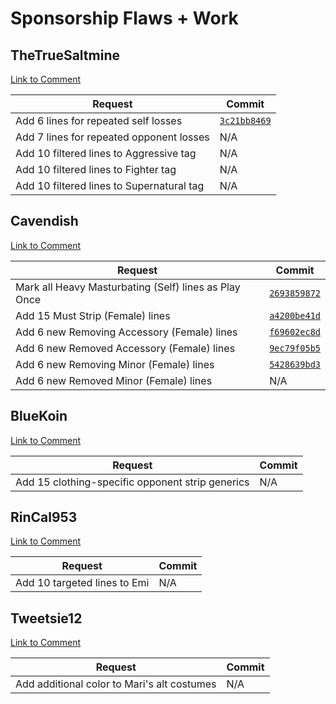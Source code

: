 # Sponsorship Flaws + Work

## TheTrueSaltmine

[Link to Comment](https://old.reddit.com/r/spnati/comments/s1k1kz/mari_is_requesting_sponsorship/hs9ufjn/)

| Request | Commit |
|---------|--------|
| Add 6 lines for repeated self losses | [`3c21bb8469`](https://gitgud.io/spnati/spnati/-/commit/3c21bb8469ea37d22545660cfe39c18d62c5f499) |
| Add 7 lines for repeated opponent losses | N/A |
| Add 10 filtered lines to Aggressive tag | N/A |
| Add 10 filtered lines to Fighter tag | N/A |
| Add 10 filtered lines to Supernatural tag | N/A |

## Cavendish

[Link to Comment](https://old.reddit.com/r/spnati/comments/s1k1kz/mari_is_requesting_sponsorship/hsbardq/)

| Request | Commit |
|---------|--------|
| Mark all Heavy Masturbating (Self) lines as Play Once | [`2693859872`](https://gitgud.io/spnati/spnati/-/commit/26938598720d3590025c5264dd0e646f1aaa967b) |
| Add 15 Must Strip (Female) lines | [`a4200be41d`](https://gitgud.io/spnati/spnati/-/commit/a4200be41d42416d29bef3b7dab096746b61784c) |
| Add 6 new Removing Accessory (Female) lines | [`f69602ec8d`](https://gitgud.io/spnati/spnati/-/commit/f69602ec8d7e89582ff8949af607739824582813) |
| Add 6 new Removed Accessory (Female) lines | [`9ec79f05b5`](https://gitgud.io/spnati/spnati/-/commit/9ec79f05b5) |
| Add 6 new Removing Minor (Female) lines | [`5428639bd3`](https://gitgud.io/spnati/spnati/-/commit/5428639bd3) |
| Add 6 new Removed Minor (Female) lines | N/A |

## BlueKoin

[Link to Comment](https://old.reddit.com/r/spnati/comments/s1k1kz/mari_is_requesting_sponsorship/hs9ypz2/)

| Request | Commit |
|---------|--------|
| Add 15 clothing-specific opponent strip generics | N/A |

## RinCal953

[Link to Comment](https://reddit.com/r/spnati/comments/s1k1kz/mari_is_requesting_sponsorship/hs8zhv6/)

| Request | Commit |
|---------|--------|
| Add 10 targeted lines to Emi | N/A |

## Tweetsie12

[Link to Comment](https://old.reddit.com/r/spnati/comments/s1k1kz/mari_is_requesting_sponsorship/hs9ner2/)

| Request | Commit |
|---------|--------|
| Add additional color to Mari's alt costumes| N/A |
